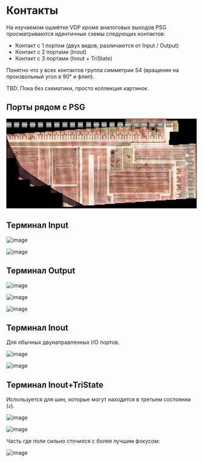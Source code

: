 # Контакты

На изучаемом ошмётке VDP кроме аналоговых выходов PSG просматриваются идентичные схемы следующих контактов:
- Контакт с 1 портом (двух видов, различаются от Input / Output)
- Контакт с 2 портами (Inout)
- Контакт с 3 портами (Inout + TriState)

Понятно что у всех контактов группа симметрии S4 (вращение на произвольный угол в 90° и флип).

TBD: Пока без схематики, просто коллекция картинок.

## Порты рядом с PSG

![PSG_Pads](/imgstore/PSG_Pads.png)

## Терминал Input

![image](https://user-images.githubusercontent.com/5828819/177574039-d237de48-ed87-4b40-8b99-d4b56eced7de.png)

![image](https://user-images.githubusercontent.com/5828819/177593251-82b7bf65-76b0-4643-95bf-a0becaa6316c.png)

## Терминал Output

![image](https://user-images.githubusercontent.com/5828819/175827693-8ca7febe-4233-4f3e-8266-8d5e6087e2ec.png)

![image](https://user-images.githubusercontent.com/5828819/177593122-86d1e8f1-2c57-42d8-93ba-421cf94bdf6f.png)

![image](https://user-images.githubusercontent.com/5828819/177602665-83bdf15b-7e3c-49dc-9472-a32949f701e4.png)

## Терминал Inout

Для обычных двунаправленных I/O портов.

![image](https://user-images.githubusercontent.com/5828819/175827798-973f8c91-4d2e-4cb9-9d5c-150d283a7a7b.png)

![image](https://user-images.githubusercontent.com/5828819/177593408-e761c376-4280-47d4-b097-21fa2b51c9e0.png)

## Терминал Inout+TriState

Используется для шин, которые могут находится в третьем состоянии (`z`).

![image](https://user-images.githubusercontent.com/5828819/175827664-34e516d7-6bf2-417b-9c40-caddacd6148e.png)

![image](https://user-images.githubusercontent.com/5828819/177593661-c6aa9c68-350c-4879-806b-88099d4d8fcf.png)

Часть где поли сильно сточился с более лучшим фокусом:

![image](https://user-images.githubusercontent.com/5828819/177594127-040d8a4a-9d88-43b8-adf4-d6321fa1eb24.png)
